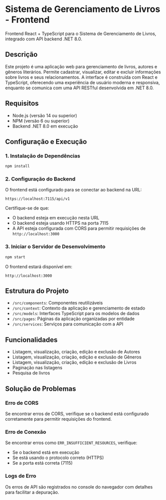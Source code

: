 # Sistema de Gerenciamento de Livros - Frontend

Frontend React + TypeScript para o Sistema de Gerenciamento de Livros, integrado com API backend .NET 8.0.

## Descrição

Este projeto é uma aplicação web para gerenciamento de livros, autores e gêneros literários. Permite cadastrar, visualizar, editar e excluir informações sobre livros e seus relacionamentos. A interface é construída com React e TypeScript, oferecendo uma experiência de usuário moderna e responsiva, enquanto se comunica com uma API RESTful desenvolvida em .NET 8.0.

## Requisitos

- Node.js (versão 14 ou superior)
- NPM (versão 6 ou superior)
- Backend .NET 8.0 em execução

## Configuração e Execução

### 1. Instalação de Dependências

```bash
npm install
```

### 2. Configuração do Backend

O frontend está configurado para se conectar ao backend na URL:
```
https://localhost:7115/api/v1
```

Certifique-se de que:
- O backend esteja em execução nesta URL
- O backend esteja usando HTTPS na porta 7115
- A API esteja configurada com CORS para permitir requisições de `http://localhost:3000`

### 3. Iniciar o Servidor de Desenvolvimento

```bash
npm start
```

O frontend estará disponível em:
```
http://localhost:3000
```

## Estrutura do Projeto

- `/src/components`: Componentes reutilizáveis
- `/src/context`: Contexto da aplicação e gerenciamento de estado
- `/src/models`: Interfaces TypeScript para os modelos de dados
- `/src/pages`: Páginas da aplicação organizadas por entidade
- `/src/services`: Serviços para comunicação com a API

## Funcionalidades

- Listagem, visualização, criação, edição e exclusão de Autores
- Listagem, visualização, criação, edição e exclusão de Gêneros
- Listagem, visualização, criação, edição e exclusão de Livros
- Paginação nas listagens
- Pesquisa de livros

## Solução de Problemas

### Erro de CORS
Se encontrar erros de CORS, verifique se o backend está configurado corretamente para permitir requisições do frontend.

### Erro de Conexão
Se encontrar erros como `ERR_INSUFFICIENT_RESOURCES`, verifique:
- Se o backend está em execução
- Se está usando o protocolo correto (HTTPS)
- Se a porta está correta (7115)

### Logs de Erro
Os erros de API são registrados no console do navegador com detalhes para facilitar a depuração.
